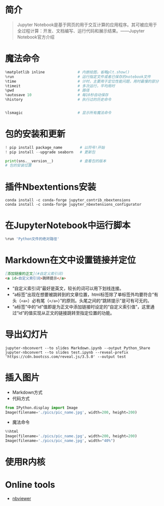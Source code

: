 # 简介
> Jupyter Notebook是基于网页的用于交互计算的应用程序。其可被应用于全过程计算：开发、文档编写、运行代码和展示结果。——Jupyter Notebook官方介绍

# 魔法命令
```python
%matplotlib inline               # 内嵌绘图，省略plt.show()
%run                             # 运行指定文件或者已保存的notebook文件
%time                            # 计时，主要用于定位性能问题，用时最慢的部分
%timeit                          # 多次运行，平均用时
%pwd                             # 路径
%autosave 10                     # 每10秒自动保存
%history                         # 执行过的历史命令


%lsmagic                         # 显示所有魔法命令
```

# 包的安装和更新
```python
! pip install package_name        # 以符号!开始
! pip install --upgrade seaborn   # 更新包

print(sns.__version__)            # 查看包的版本
# 包的安装位置
```

# 插件Nbextentions安装
```shell
conda install -c conda-forge jupyter_contrib_nbextensions
conda install -c conda-forge jupyter_nbextensions_configurator
```

# 在JupyterNotebook中运行脚本
```python
%run 'Python文件的绝对路径'
```

# Markdown在文中设置链接并定位
```markdown
[添加链接的正文](#自定义索引词)
<a id=自定义索引词>跳转提示</a>
```
- “自定义索引词”最好是英文，较长的词可以用下划线连接。
- “a标签”出现在想要被跳转到的文章位置，html标签除了单标签外均要符合“有头（`<a>`）必有尾（`</a>`）”的原则。头尾之间的“跳转提示”是可有可无的。
- “a标签”中的“id”值即是为正文中添加链接时设定的“自定义索引值”，这里通过“id”的值实现从正文的链接跳转至指定位置的功能。

# 导出幻灯片
```shell
jupyter-nbconvert --to slides Markdown.ipynb --output Python_Share
jupyter-nbconvert --to slides test.ipynb --reveal-prefix  'https://cdn.bootcss.com/reveal.js/3.5.0' --output test
```

# 插入图片
- Markdown方式
- 代码方式
```python
from IPython.display import Image
Image(filename='./pics/pic_name.jpg', width=200, height=200)
```
- 魔法命令
```python
%%html 
Image(filename='./pics/pic_name.jpg', width=200, height=200)
Image(filename='./pics/pic_name.jpg', width="40%")
```

# 使用R内核

# Online tools
- [nbviewer](https://nbviewer.org)